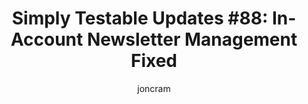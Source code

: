 ---
title: "Simply Testable Updates #88: In-Account Newsletter Management Fixed"
author: joncram
newsletter_meta:
    issue_number: 88th
    url: https://us5.campaign-archive1.com/?u=ac75e33d993d2b502e333ddd0&amp;id=5f0251e5f5
    highlights:
      - <a href="https://us5.campaign-archive1.com/?u=ac75e33d993d2b502e333ddd0&id=5f0251e5f5#in-account-newsletter-management-fixed">In-account newsletter management fixed</a>
      - <a href="https://us5.campaign-archive1.com/?u=ac75e33d993d2b502e333ddd0&id=5f0251e5f5#mobile-ready-account-and-payment-card-pages">Mobile-ready account and payment card pages (are almost ready)</a>
    closing_sentence: Expect the next newsletter in a week from now on 14 May 2014
---